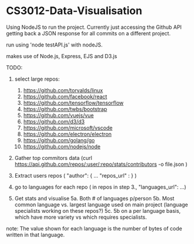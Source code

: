 # CS3012-Data-Visualisation

Using NodeJS to run the project. Currently just accessing the Github API getting back a JSON response for all commits on a different project.

run using 'node testAPI.js' with nodeJS.  


makes use of Node.js, Express, EJS and D3.js


TODO:
1. select large repos:
	1) https://github.com/torvalds/linux
	2) https://github.com/facebook/react
	3) https://github.com/tensorflow/tensorflow
	4) https://github.com/twbs/bootstrap
	5) https://github.com/vuejs/vue
	6) https://github.com/d3/d3
	7) https://github.com/microsoft/vscode
	8) https://github.com/electron/electron
	9) https://github.com/golang/go
   10) https://github.com/nodejs/node

2. Gather top commitors data (curl https://api.github.com/repos/:user/:repo/stats/contributors -o file.json )
3. Extract users repos ( "author": { ... "repos_url" : } )
4. go to languages for each repo ( in repos in step 3., "languages_url": ...)
5. Get stats and visualise 
	5a. Both # of languages p/person
	5b. Most common language vs. largest language used on main project (language specialists working on these repos?)
	5c. 5b on a per language basis, which have more variety vs which requires specialists.


note: The value shown for each language is the number of bytes of code written in that language.
